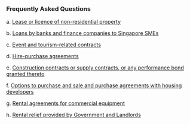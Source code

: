 <!--
layout: leftnav-page-content
title: Frequently Asked Questions
permalink: /covid19-relief/faq/
breadcrumb: Frequently Asked Questions
-->


### Frequently Asked Questions ###

a. [Lease or licence of non-residential property](/covid19-relief/faq/lease-licence)

b. [Loans by banks and finance companies to Singapore SMEs](/covid19-relief/faq/sme-loans)

c. [Event and tourism-related contracts](/covid19-relief/faq/Event-or-tourism-related-contract)

d. [Hire-purchase agreements](/covid19-relief/faq/Hire-purchase-agreements)

e. [Construction contracts or supply contracts, or any performance bond granted thereto](/covid19-relief/faq/Construction)

f. [Options to purchase and sale and purchase agreements with housing developers](/covid19-relief/faq/OTPs-and-S-and-P-agreements)

g. [Rental agreements for commercial equipment](/covid19-relief/faq/rental-agreements)

h. [Rental relief provided by Government and Landlords](/covid19-relief/faq/rental-relief)
